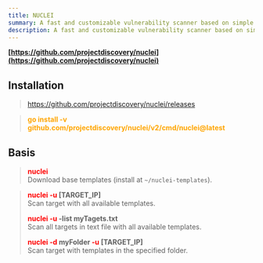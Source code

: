 ```yaml
---
title: NUCLEI
summary: A fast and customizable vulnerability scanner based on simple YAML DSL.
description: A fast and customizable vulnerability scanner based on simple YAML DSL.
---
```


**[https://github.com/projectdiscovery/nuclei](https://github.com/projectdiscovery/nuclei)**

## Installation

 > 
 > https://github.com/projectdiscovery/nuclei/releases

 > 
 > **<font color=orange>go install -v github.com/projectdiscovery/nuclei/v2/cmd/nuclei@latest</font>**</br>

## Basis


 > 
 > **<font color=red>nuclei</font>**</br>
 > Download base templates (install at `~/nuclei-templates`).

 > 
 > **<font color=red>nuclei -u</font> \[TARGET_IP\]**</br>
 > Scan target with all available templates.
 > 
 > **<font color=red>nuclei -u</font> -list myTagets.txt**</br>
 > Scan all targets in text file with all available templates.
 > 
 > **<font color=red>nuclei -d</font> myFolder  <font color=red>-u</font> \[TARGET_IP\]**</br>
 > Scan target with templates in the specified folder.
